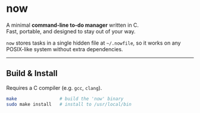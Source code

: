 # now

A minimal **command-line to-do manager** written in C.  
Fast, portable, and designed to stay out of your way.

`now` stores tasks in a single hidden file at `~/.nowfile`, so it works on any POSIX-like system without extra dependencies.

---

## Build & Install

Requires a C compiler (e.g. `gcc`, `clang`).

```bash
make                # build the 'now' binary
sudo make install   # install to /usr/local/bin

